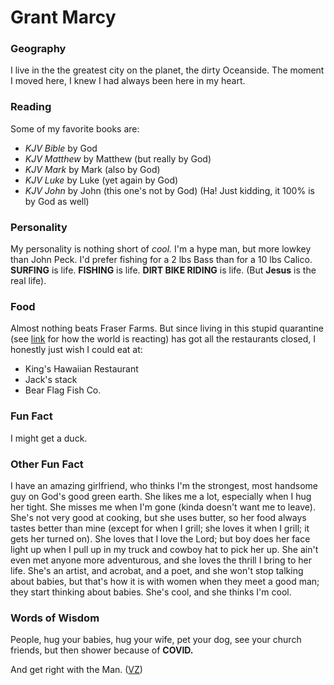# Grant Marcy 

### Geography 

I live in the the greatest city on the planet, the dirty Oceanside. The moment I moved here, I knew I had always been here in my heart. 

### Reading 

Some of my favorite books are: 

- *KJV Bible* by God
- *KJV Matthew* by Matthew (but really by God)
- *KJV Mark* by Mark (also by God)
- *KJV Luke* by Luke (yet again by God)
- *KJV John* by John (this one's not by God) (Ha! Just kidding, it 100% is by God as well)

### Personality

My personality is nothing short of *cool.* I'm a hype man, but more lowkey than John Peck. I'd prefer fishing for a 2 lbs Bass than for a 10 lbs Calico. **SURFING** is life. **FISHING** is life. **DIRT BIKE RIDING** is life. (But **Jesus** is the real life).    


### Food

Almost nothing beats Fraser Farms. But since living in this stupid quarantine (see [link](https://giphy.com/explore/were-all-gonna-die) for how the world is reacting) has got all the restaurants closed, I honestly just wish I could eat at: 

- King's Hawaiian Restaurant 
- Jack's stack
- Bear Flag Fish Co. 

### Fun Fact

I might get a duck. 

### Other Fun Fact 

I have an amazing girlfriend, who thinks I'm the strongest, most handsome guy on God's good green earth. She likes me a lot, especially when I hug her tight. She misses me when I'm gone (kinda doesn't want me to leave). She's not very good at cooking, but she uses butter, so her food always tastes better than mine (except for when I grill; she loves it when I grill; it gets her turned on). She loves that I love the Lord; but boy does her face light up when I pull up in my truck and cowboy hat to pick her up. She ain't even met anyone more adventurous, and she loves the thrill I bring to her life. She's an artist, and acrobat, and a poet, and she won't stop talking about babies, but that's how it is with women when they meet a good man; they start thinking about babies. She's cool, and she thinks I'm cool.  

### Words of Wisdom 
People, hug your babies, hug your wife, pet your dog, see your church friends, but then shower because of **COVID.**

And get right with the Man. ([VZ](https://www.youtube.com/watch?v=gHaJegv6Sjs))

